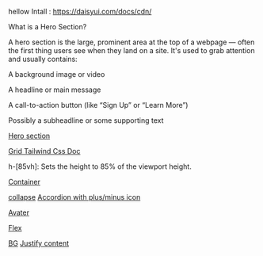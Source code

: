 hellow 
Intall : 
https://daisyui.com/docs/cdn/ 

What is a Hero Section?

A hero section is the large, prominent area at the top of a webpage — often the first thing users see when they land on a site. It's used to grab attention and usually contains:

A background image or video

A headline or main message

A call-to-action button (like “Sign Up” or “Learn More”)

Possibly a subheadline or some supporting text

[Hero section](https://daisyui.com/components/hero/) 


[Grid Tailwind Css Doc](https://tailwindcss.com/docs/grid-template-rows)


h-[85vh]: Sets the height to 85% of the viewport height.

[Container ](https://daisyui.com/components/card/)

[collapse](https://daisyui.com/components/collapse/)
[Accordion with plus/minus icon](https://daisyui.com/components/accordion/)


[Avater](https://daisyui.com/components/avatar/)

[Flex](https://tailwindcss.com/docs/flex)

[BG](https://tailwindcss.com/docs/background-size)
[Justify content](https://tailwindcss.com/docs/justify-content)